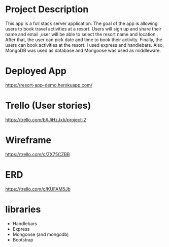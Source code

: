# Project Description

This app is a full stack server application. The goal of the app is allowing users to book travel activities at a resort. Users will sign up and share their name and email ,user will be able to select the resort name and location . After that, the user can pick date and time to book their activity. Finally, the users can book activities at the resort. I used express and handlebars. Also, MongoDB was used as database and Mongoose was used as middleware. 

# Deployed App

https://resort-app-demo.herokuapp.com/

# Trello (User stories)

https://trello.com/b/IJiHzJxb/project-2

# Wireframe

https://trello.com/c/ZX75CZBB

# ERD 

https://trello.com/c/KUFAM5Jb

# libraries

* Handlebars
* Express
* Mongoose (and mongodb)
* Bootstrap
